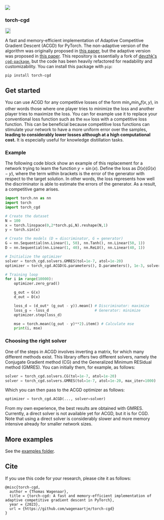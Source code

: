 <img src="https://i.imgur.com/vzeaPSt.png">

### torch-cgd
<p><a href="https://badge.fury.io/py/torch-cgd"><img src="https://badge.fury.io/py/torch-cgd.svg" alt="PyPI version" height="18"></a>

A fast and memory-efficient implementation of Adaptive Competitive Gradient Descent (ACGD) for PyTorch. The non-adaptive version of the algorithm was originally proposed in [this paper](https://arxiv.org/abs/1905.12103), but the adaptive version was proposed in [this paper](https://arxiv.org/abs/1910.05852). This repository is essentially a fork of [devzhk's `cgd-package`](https://github.com/devzhk/cgds-package), but the code has been heavily refactored for readability and customizability. You can install this package with `pip`: 

```
pip install torch-cgd
```

## Get started
You can use ACGD for any competitive losses of the form $\min_x \min_y f(x,y)$, in other words those where one player tries to minimize the loss and another player tries to maximize the loss. You can for example use it to replace your conventional loss function such as the `mse` loss with a competitive loss function. This can be beneficial because competitive loss functions can stimulate your network to have a more uniform error over the samples, **leading to considerably lower losses although at a high computational cost.** It is especially useful for knowledge distillation tasks.

### Example
The following code block show an example of this replacement for a network trying to learn the function $y=\sin(x)$. Define the loss as $D(x) (G(x) - y)$, where the term within brackets is the error of the generator with respect to the target solution. In other words, the loss represents how well the discriminator is able to estimate the errors of the generator. As a result, a competitive game arises.

```python
import torch.nn as nn
import torch
import torch_cgd

# Create the dataset
N = 100
x = torch.linspace(0,2*torch.pi,N).reshape(N,1)
y = torch.sin(x)

# Create the models (D = discriminator, G = generator)
G = nn.Sequential(nn.Linear(1, 50), nn.Tanh(), nn.Linear(50, 1))
D = nn.Sequential(nn.Linear(1, 40), nn.ReLU(), nn.Linear(40, 1))

# Initialize the optimizer
solver = torch_cgd.solvers.GMRES(tol=1e-7, atol=1e-20)
optimizer = torch_cgd.ACGD(G.parameters(), D.parameters(), 1e-3, solver=solver)

# Training loop
for i in range(10000):
    optimizer.zero_grad()

    g_out = G(x)
    d_out = D(x)

    loss_d = (d_out* (g_out - y)).mean() # Discriminator: maximize
    loss_g = -loss_d                     # Generator: minimize
    optimizer.step(loss_d)

    mse = torch.mean((g_out - y)**2).item() # Calculate mse
    print(i, mse)
```

### Choosing the right solver
One of the steps in ACGD involves inverting a matrix, for which many different methods exist. This library offers two different solvers, namely the Conjugate Gradient method (CG) and the Generalized Minimum RESidual method (GMRES). You can initially them, for example, as follows:

```python
solver = torch_cgd.solvers.CG(tol=1e-7, atol=1e-20)
solver = torch_cgd.solvers.GMRES(tol=1e-7, atol=1e-20, max_iter=1000)
```

Which you can then pass to the ACGD optimizer as follows:

```python
optimizer = torch_cgd.ACGD(..., solver=solver)
```

From my own experience, the best results are obtained with GMRES. Currently, a direct solver is not available yet for ACGD, but it is for CGD. Note that using a direct solver is considerably slower and more memory intensive already for smaller network sizes. 

## More examples
See the [examples folder](https://github.com/wagenaartje/torch-cgd/tree/main/examples).


## Cite
If you use this code for your research, please cite it as follows:

```
@misc{torch-cgd,
  author = {Thomas Wagenaar},
  title = {torch-cgd: A fast and memory-efficient implementation of adaptive competitive gradient descent in PyTorch},
  year = {2023},
  url = {https://github.com/wagenaartje/torch-cgd}
}
```